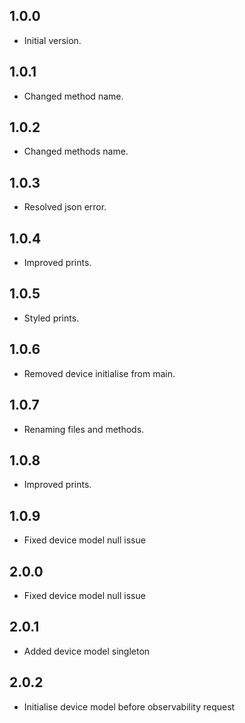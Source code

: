 ## 1.0.0

- Initial version.

## 1.0.1

- Changed method name.

## 1.0.2

- Changed methods name.

## 1.0.3

- Resolved json error.

## 1.0.4

- Improved prints.

## 1.0.5

- Styled prints.

## 1.0.6

- Removed device initialise from main.

## 1.0.7

- Renaming files and methods.

## 1.0.8

- Improved prints.

## 1.0.9

- Fixed device model null issue

## 2.0.0

- Fixed device model null issue

## 2.0.1

- Added device model singleton

## 2.0.2

- Initialise device model before observability request
